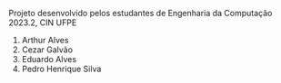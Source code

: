 Projeto desenvolvido pelos estudantes de Engenharia da Computação 2023.2, CIN UFPE

1. Arthur Alves
2. Cezar Galvão
3. Eduardo Alves
4. Pedro Henrique Silva
